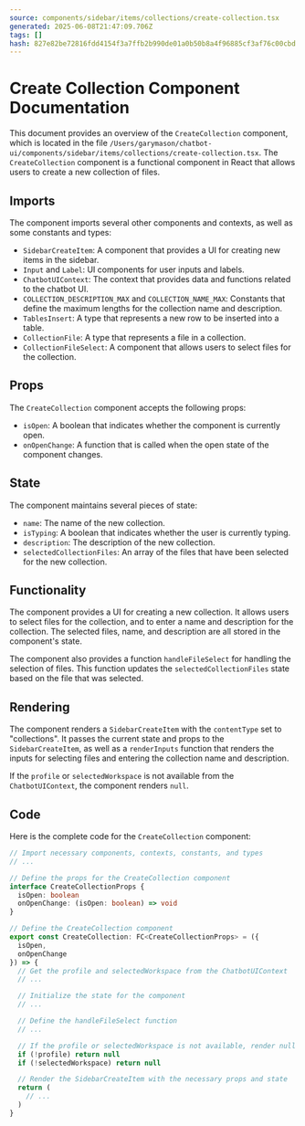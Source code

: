 ```yaml
---
source: components/sidebar/items/collections/create-collection.tsx
generated: 2025-06-08T21:47:09.706Z
tags: []
hash: 827e82be72816fdd4154f3a7ffb2b990de01a0b50b8a4f96885cf3af76c00cbd
---
```


# Create Collection Component Documentation

This document provides an overview of the `CreateCollection` component, which is located in the file `/Users/garymason/chatbot-ui/components/sidebar/items/collections/create-collection.tsx`. The `CreateCollection` component is a functional component in React that allows users to create a new collection of files.

## Imports

The component imports several other components and contexts, as well as some constants and types:

- `SidebarCreateItem`: A component that provides a UI for creating new items in the sidebar.
- `Input` and `Label`: UI components for user inputs and labels.
- `ChatbotUIContext`: The context that provides data and functions related to the chatbot UI.
- `COLLECTION_DESCRIPTION_MAX` and `COLLECTION_NAME_MAX`: Constants that define the maximum lengths for the collection name and description.
- `TablesInsert`: A type that represents a new row to be inserted into a table.
- `CollectionFile`: A type that represents a file in a collection.
- `CollectionFileSelect`: A component that allows users to select files for the collection.

## Props

The `CreateCollection` component accepts the following props:

- `isOpen`: A boolean that indicates whether the component is currently open.
- `onOpenChange`: A function that is called when the open state of the component changes.

## State

The component maintains several pieces of state:

- `name`: The name of the new collection.
- `isTyping`: A boolean that indicates whether the user is currently typing.
- `description`: The description of the new collection.
- `selectedCollectionFiles`: An array of the files that have been selected for the new collection.

## Functionality

The component provides a UI for creating a new collection. It allows users to select files for the collection, and to enter a name and description for the collection. The selected files, name, and description are all stored in the component's state.

The component also provides a function `handleFileSelect` for handling the selection of files. This function updates the `selectedCollectionFiles` state based on the file that was selected.

## Rendering

The component renders a `SidebarCreateItem` with the `contentType` set to "collections". It passes the current state and props to the `SidebarCreateItem`, as well as a `renderInputs` function that renders the inputs for selecting files and entering the collection name and description.

If the `profile` or `selectedWorkspace` is not available from the `ChatbotUIContext`, the component renders `null`.

## Code

Here is the complete code for the `CreateCollection` component:

```ts
// Import necessary components, contexts, constants, and types
// ...

// Define the props for the CreateCollection component
interface CreateCollectionProps {
  isOpen: boolean
  onOpenChange: (isOpen: boolean) => void
}

// Define the CreateCollection component
export const CreateCollection: FC<CreateCollectionProps> = ({
  isOpen,
  onOpenChange
}) => {
  // Get the profile and selectedWorkspace from the ChatbotUIContext
  // ...

  // Initialize the state for the component
  // ...

  // Define the handleFileSelect function
  // ...

  // If the profile or selectedWorkspace is not available, render null
  if (!profile) return null
  if (!selectedWorkspace) return null

  // Render the SidebarCreateItem with the necessary props and state
  return (
    // ...
  )
}
```